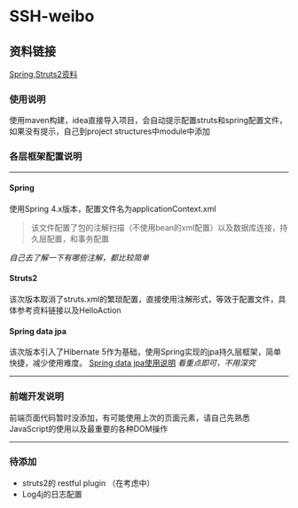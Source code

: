 # SSH-weibo

## 资料链接
[Spring,Struts2资料](https://wizardforcel.gitbooks.io/tutorialspoint-java/struts2/475.html)

### 使用说明
使用maven构建，idea直接导入项目，会自动提示配置struts和spring配置文件，如果没有提示，自己到project structures中module中添加

### 各层框架配置说明

------
#### Spring
使用Spring 4.x版本，配置文件名为applicationContext.xml

> 该文件配置了包的注解扫描（不使用bean的xml配置）以及数据库连接，持久层配置，和事务配置

*自己去了解一下有哪些注解，都比较简单*

#### Struts2 
该次版本取消了struts.xml的繁琐配置，直接使用注解形式，等效于配置文件，具体参考资料链接以及HelloAction

#### Spring data jpa
该次版本引入了Hibernate 5作为基础，使用Spring实现的jpa持久层框架，简单快捷，减少使用难度。
[Spring data jpa使用说明](https://www.cnblogs.com/dreamroute/p/5173896.html)
*看重点即可，不用深究*

---------
### 前端开发说明

前端页面代码暂时没添加，有可能使用上次的页面元素，请自己先熟悉JavaScript的使用以及最重要的各种DOM操作


------
### 待添加

- struts2的 restful plugin （在考虑中）
- Log4j的日志配置
